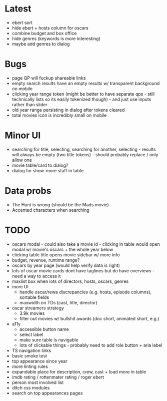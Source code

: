 # Latest

- ebert sort
- hide ebert + hosts column for oscars
- combine budget and box office
- hide genres (keywords is more interesting)
- maybe add genres to dialog

# Bugs

- page QP will fuckup shareable links
- empty search results have an empty results w/ transparent background on mobile
- clicking year range token (might be better to have separate qps - still technically lists so its easily tokenized though) - and just use inputs rather than slider
- old year range persisting in dialog after tokens cleared
- total movies icon is incredibly small on mobile

# Minor UI

- searching for title, selecting, searching for another, selecting - results will always be empty (two title tokens) - should probably replace / only allow one
- movie table/card to dialog?
- dialog for show-more stuff in table

# Data probs

- The Hunt is wrong (should be the Mads movie)
- Accented characters when searching

# TODO

- oscars modal - could also take a movie id - clicking in table would open modal w/ movie's oscars + the whole year below
- clicking table title opens movie sidebar w/ more info
- budget, revenue, runtime range?
- oscars by year page (would help verify data is right)
- lots of oscar movie cards dont have taglines but do have overviews - need a way to access it
- maxlist box when lots of directors, hosts, oscars, genres
- more UI
  - handle oscar/rewa discrepancies (e.g. hosts, episode columns), sortable fields
  - maxwidth on TDs (cast, title, director)
- oscar streamers strategy
  - 3.9k movies
  - filter out movies w/ bullshit awards (doc short, animated short, e.g.)
- a11y
  - accessible button name
  - select label
  - make sure table is navigable
  - lots of clickable things - probably need to add role button + aria label
- TS navigation links
- basic smoke test
- top appearance since year
- more linting rules
- expandable place for description, crew, cast + load more in table
- imdb rating / rottenmater rating / roger ebert
- person most involved list
- ditch css modules
- search on top appearances pages
